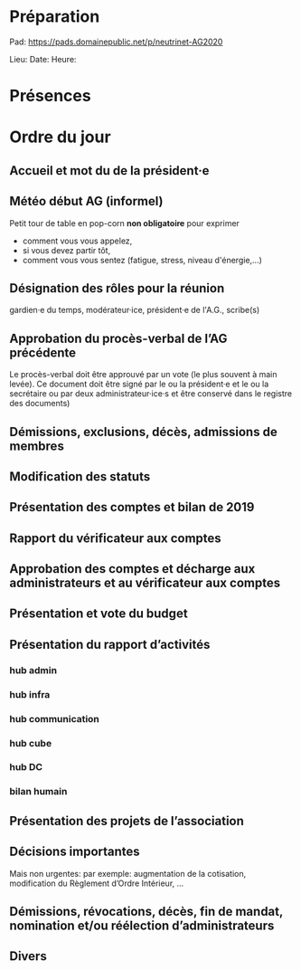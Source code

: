<!-- TITLE: AG -->
<!-- SUBTITLE: AG portant sur 2019/2020 General Assembly -->

# Préparation
Pad: https://pads.domainepublic.net/p/neutrinet-AG2020

Lieu:
Date:
Heure:

# Présences

# Ordre du jour
## Accueil et mot du de la président·e
## Météo début AG (informel)
Petit tour de table en pop-corn **non obligatoire** pour exprimer

* comment vous vous appelez,
* si vous devez partir tôt,
* comment vous vous sentez (fatigue, stress, niveau d'énergie,…)
## Désignation des rôles pour la réunion
gardien·e du temps, modérateur·ice, président·e de l'A.G., scribe(s)
## Approbation du procès-verbal de l’AG précédente
Le procès-verbal doit être approuvé par un vote (le plus souvent à main levée). 
Ce document doit être signé par le ou la président·e et le ou la secrétaire ou par deux administrateur·ice·s et être conservé dans le registre des documents)
## Démissions, exclusions, décès, admissions de membres
## Modification des statuts
## Présentation des comptes et bilan de 2019
## Rapport du vérificateur aux comptes
## Approbation des comptes et décharge aux administrateurs et au vérificateur aux comptes
## Présentation et vote du budget
## Présentation du rapport d’activités
### hub admin
### hub infra
### hub communication
### hub cube
### hub DC
### bilan humain
## Présentation des projets de l’association
## Décisions importantes 
Mais non urgentes: par exemple: augmentation de la cotisation, modification du Règlement d’Ordre Intérieur, ...

## Démissions, révocations, décès, fin de mandat, nomination et/ou réélection d’administrateurs
## Divers
